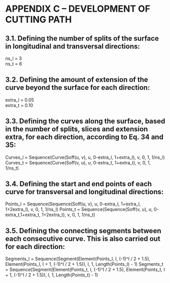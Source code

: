 # APPENDIX C – DEVELOPMENT OF CUTTING PATH

## 3.1. Defining the number of splits of the surface in longitudinal and transversal directions:

ns_l = 3<br>
ns_t = 6<br>

## 3.2. Defining the amount of extension of the curve beyond the surface for each direction:

extra_l = 0.05<br>
extra_t = 0.10<br>

## 3.3. Defining the curves along the surface, based in the number of splits, slices and extension extra, for each direction, according to Eq. 34 and 35:

Curves_l = Sequence(Curve(Soff(u, v), u, 0-extra_l, 1+extra_l), v, 0, 1, 1/ns_l)<br>
Curves_t = Sequence(Curve(Soff(v, u), u, 0-extra_t, 1+extra_t), v, 0, 1, 1/ns_t)<br>

## 3.4. Defining the start and end points of each curve for transversal and longitudinal directions:

Points_l = Sequence(Sequence(Soff(u, v), u, 0-extra_l, 1+extra_l, 1+2extra_l), v, 0, 1, 1/ns_l)
Points_t = Sequence(Sequence(Soff(v, u), u, 0-extra_t,1+extra_t, 1+2extra_t), v, 0, 1, 1/ns_t)

## 3.5. Defining the connecting segments between each consecutive curve. This is also carried out for each direction:

Segments_l = Sequence(Segment(Element(Points_l, I, (-1)^I / 2 + 1.5), Element(Points_l, I + 1, (-1)^I / 2 + 1.5)), I, 1, Length(Points_l) - 1)
Segments_t = Sequence(Segment(Element(Points_t, I, (-1)^I / 2 + 1.5), Element(Points_t, I + 1, (-1)^I / 2 + 1.5)), I, 1, Length(Points_t) - 1) 


